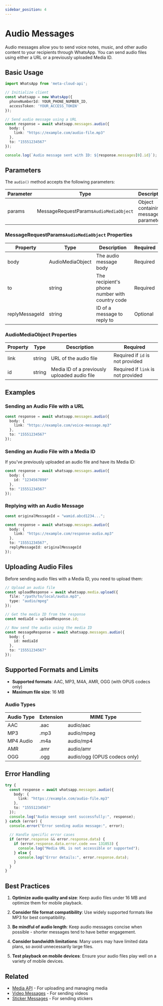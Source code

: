 ```yaml
---
sidebar_position: 4
---
```


# Audio Messages

Audio messages allow you to send voice notes, music, and other audio content to your recipients through WhatsApp. You can send audio files using either a URL or a previously uploaded Media ID.

## Basic Usage

```typescript
import WhatsApp from 'meta-cloud-api';

// Initialize client
const whatsapp = new WhatsApp({
  phoneNumberId: YOUR_PHONE_NUMBER_ID,
  accessToken: 'YOUR_ACCESS_TOKEN'
});

// Send audio message using a URL
const response = await whatsapp.messages.audio({
  body: { 
    link: "https://example.com/audio-file.mp3" 
  },
  to: "15551234567"
});

console.log(`Audio message sent with ID: ${response.messages[0].id}`);
```

## Parameters

The `audio()` method accepts the following parameters:

| Parameter | Type | Description |
|-----------|------|-------------|
| params | MessageRequestParams`AudioMediaObject` | Object containing message parameters |

### MessageRequestParams`AudioMediaObject` Properties

| Property | Type | Description | Required |
|----------|------|-------------|----------|
| body | AudioMediaObject | The audio message body | Required |
| to | string | The recipient's phone number with country code | Required |
| replyMessageId | string | ID of a message to reply to | Optional |

### AudioMediaObject Properties

| Property | Type | Description | Required |
|----------|------|-------------|----------|
| link | string | URL of the audio file | Required if `id` is not provided |
| id | string | Media ID of a previously uploaded audio file | Required if `link` is not provided |

## Examples

### Sending an Audio File with a URL

```typescript
const response = await whatsapp.messages.audio({
  body: { 
    link: "https://example.com/voice-message.mp3" 
  },
  to: "15551234567"
});
```

### Sending an Audio File with a Media ID

If you've previously uploaded an audio file and have its Media ID:

```typescript
const response = await whatsapp.messages.audio({
  body: { 
    id: "1234567890" 
  },
  to: "15551234567"
});
```

### Replying with an Audio Message

```typescript
const originalMessageId = "wamid.abcd1234...";

const response = await whatsapp.messages.audio({
  body: { 
    link: "https://example.com/response-audio.mp3" 
  },
  to: "15551234567",
  replyMessageId: originalMessageId
});
```

## Uploading Audio Files

Before sending audio files with a Media ID, you need to upload them:

```typescript
// Upload an audio file
const uploadResponse = await whatsapp.media.upload({
  file: "/path/to/local/audio.mp3",
  type: "audio/mpeg"
});

// Get the media ID from the response
const mediaId = uploadResponse.id;

// Now send the audio using the media ID
const messageResponse = await whatsapp.messages.audio({
  body: { 
    id: mediaId 
  },
  to: "15551234567"
});
```

## Supported Formats and Limits

- **Supported formats**: AAC, MP3, M4A, AMR, OGG (with OPUS codecs only)
- **Maximum file size**: 16 MB

### Audio Types

| Audio Type | Extension | MIME Type |
|------------|-----------|-----------|
| AAC | .aac | audio/aac |
| MP3 | .mp3 | audio/mpeg |
| MP4 Audio | .m4a | audio/mp4 |
| AMR | .amr | audio/amr |
| OGG | .ogg | audio/ogg (OPUS codecs only) |

## Error Handling

```typescript
try {
  const response = await whatsapp.messages.audio({
    body: { 
      link: "https://example.com/audio-file.mp3" 
    },
    to: "15551234567"
  });
  console.log("Audio message sent successfully:", response);
} catch (error) {
  console.error("Error sending audio message:", error);
  
  // Handle specific error cases
  if (error.response && error.response.data) {
    if (error.response.data.error.code === 131053) {
      console.log("Media URL is not accessible or supported");
    } else {
      console.log("Error details:", error.response.data);
    }
  }
}
```

## Best Practices

1. **Optimize audio quality and size**: Keep audio files under 16 MB and optimize them for mobile playback.

2. **Consider file format compatibility**: Use widely supported formats like MP3 for best compatibility.

3. **Be mindful of audio length**: Keep audio messages concise when possible - shorter messages tend to have better engagement.

4. **Consider bandwidth limitations**: Many users may have limited data plans, so avoid unnecessarily large files.

5. **Test playback on mobile devices**: Ensure your audio files play well on a variety of mobile devices.

## Related

- [Media API](../media-api.md) - For uploading and managing media
- [Video Messages](./video.md) - For sending videos
- [Sticker Messages](./sticker.md) - For sending stickers
